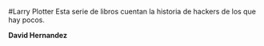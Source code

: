 #Larry Plotter
Esta serie de libros cuentan la historia de hackers de los que hay pocos.

**David Hernandez**